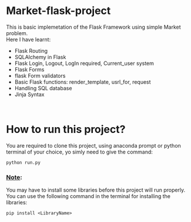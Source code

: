 # Market-flask-project
This is basic implemetation of the Flask Framework using simple Market problem. 
<br/>
Here I have learnt:
<ul>
  <li>Flask Routing</li>
  <li>SQLAlchemy in Flask</li>
  <li>Flask Login, Logout, LogIn required, Current_user system</li>
  <li>Flask Forms</li>
  <li>flask Form validators</li>
  <li>Basic Flask functions: render_template, usrl_for, request</li>
  <li>Handling SQL database</li>
  <li>Jinja Syntax</li>
</ul>
<br/>
<h1> How to run this project?</h1>
You are required to clone this project, using anaconda prompt or python terminal of your choice, yo simly need to give the command:

```
python run.py
```
<h3><ins>Note</ins>:</h3> 
You may have to install some libraries before this project will run properly. You can use the following command in the terminal for installing the libraries:

```
pip install <LibraryName>
```
